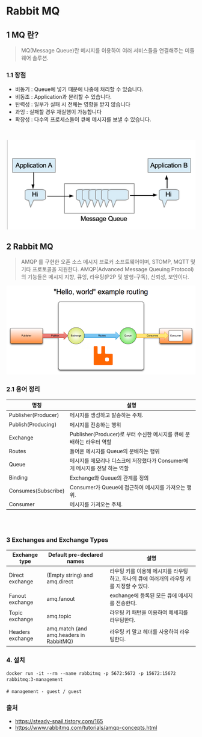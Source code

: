 # Rabbit MQ

## 1 MQ 란?
> MQ(Message Queue)란 메시지를 이용하여 여러 서비스들을 연결해주는 미들웨어 솔루션.  

### 1.1 장점
- 비동기 : Queue에 넣기 때문에 나중에 처리할 수 있습니다.
- 비동조 : Application과 분리할 수 있습니다.
- 탄력성 : 일부가 실패 시 전체는 영향을 받지 않습니다
- 과잉 : 실패할 경우 재실행이 가능합니다
- 확장성 : 다수의 프로세스들이 큐에 메시지를 보낼 수 있습니다.

<br>

![mq](./image/mq.png)

## 2 Rabbit MQ
> AMQP 를 구현한 오픈 소스 메시지 브로커 소프트웨어이며, STOMP, MQTT 및 기타 프로토콜을 지원한다.
> AMQP(Advanced Message Queuing Protocol)의 기능들은 메시지 지향, 큐잉, 라우팅(P2P 및 발행-구독), 신뢰성, 보안이다.

![mq](./image/amqp_exam.png)

### 2.1 용어 정리
명칭 | 설명
---|---
Publisher(Producer) | 메시지를 생성하고 발송하는 주체.
Publish(Producing)  | 메시지를 전송하는 행위
Exchange            | Publisher(Producer)로 부터 수신한 메시지를 큐에 분배하는 라우터 역할
Routes              | 들어온 메시지를 Queue의 분배하는 행위
Queue               | 메시지를 메모리나 디스크에 저장했다가 Consumer에게 메시지를 전달 하는 역할
Binding             | Exchange와 Queue의 관계를 정의
Consumes(Subscribe) | Consumer가 Queue에 접근하여 메시지를 가져오는 행위.
Consumer            | 메시지를 가져오는 주체.

<br>
<br>

### 3 Exchanges and Exchange Types
Exchange type | Default pre-declared names | 설명
---|---|---
Direct exchange     | (Empty string) and amq.direct | 라우팅 키를 이용해 메시지를 라우팅 하고, 하나의 큐에 여러개의 라우팅 키를 지정할 수 있다.
Fanout exchange     | amq.fanout | exchange에 등록된 모든 큐에 메세지를 전송한다.
Topic exchange      | amq.topic | 라우팅 키 패턴을 이용하여 메세지를 라우팅한다.
Headers exchange    | amq.match (and amq.headers in RabbitMQ) | 라우팅 키 말고 헤더를 사용하여 라우팅한다.

### 4. 설치
```
docker run -it --rm --name rabbitmq -p 5672:5672 -p 15672:15672 rabbitmq:3-management

# management - guest / guest
```

### 출처 
- https://steady-snail.tistory.com/165
- https://www.rabbitmq.com/tutorials/amqp-concepts.html